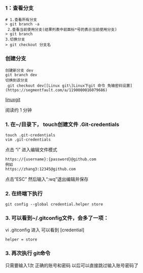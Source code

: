 ### 1：查看分支
	# 1.查看所有分支
	> git branch -a
	 2.查看当前使用分支(结果列表中前面标*号的表示当前使用分支)
	> git branch
	3.切换分支
	> git checkout 分支名

### 创建分支
	创建新分支 dev
 	git branch dev
	切换到该分支
	 git checkout dev[[Linux git\]Linux下git 命令 免输密码设置](https://segmentfault.com/a/1190000016079686)

[linux](https://segmentfault.com/t/linux)[git](https://segmentfault.com/t/git)

 阅读约 1 分钟

### 1. 在~/目录下， touch创建文件 .Git-credentials

```
touch .git-credentials
vim .git-credentials
```

点击 “i” 进入编辑文件模式

```
https://{username}:{password}@github.com
例如 
https://zhang3:12345@github.com
```

点击“ESC” 然后输入“:wq”退出编辑并保存

### 2. 在终端下执行

```
git config --global credential.helper store
```

### 3. 可以看到~/.gitconfig文件，会多了一项：

vi .gitconfig 进入
可以看到
[credential]

```
helper = store
```

### 3. 再次执行 git命令

只需要输入1次 正确的账号和密码 以后可以直接跳过输入账号密码了
